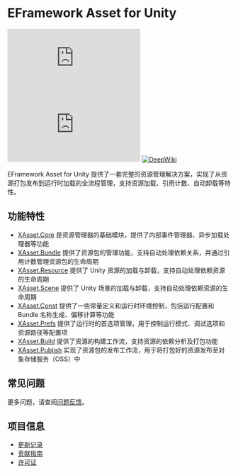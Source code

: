 # EFramework Asset for Unity

[![Version](https://img.shields.io/npm/v/org.eframework.u3d.res)](https://www.npmjs.com/package/org.eframework.u3d.res)
[![Downloads](https://img.shields.io/npm/dm/org.eframework.u3d.res)](https://www.npmjs.com/package/org.eframework.u3d.res)
[![DeepWiki](https://img.shields.io/badge/DeepWiki-Explore-blue)](https://deepwiki.com/eframework-org/U3D.RES)

EFramework Asset for Unity 提供了一套完整的资源管理解决方案，实现了从资源打包发布到运行时加载的全流程管理，支持资源加载、引用计数、自动卸载等特性。

## 功能特性

- [XAsset.Core](Documentation~/XAsset.Core.md) 是资源管理器的基础模块，提供了内部事件管理器、异步加载处理器等功能
- [XAsset.Bundle](Documentation~/XAsset.Bundle.md) 提供了资源包的管理功能，支持自动处理依赖关系，并通过引用计数管理资源包的生命周期
- [XAsset.Resource](Documentation~/XAsset.Resource.md) 提供了 Unity 资源的加载与卸载，支持自动处理依赖资源的生命周期
- [XAsset.Scene](Documentation~/XAsset.Scene.md) 提供了 Unity 场景的加载与卸载，支持自动处理依赖资源的生命周期
- [XAsset.Const](Documentation~/XAsset.Const.md) 提供了一些常量定义和运行时环境控制，包括运行配置和 Bundle 名称生成、偏移计算等功能
- [XAsset.Prefs](Documentation~/XAsset.Prefs.md) 提供了运行时的首选项管理，用于控制运行模式、调试选项和资源路径等配置项
- [XAsset.Build](Documentation~/XAsset.Build.md) 提供了资源的构建工作流，支持资源的依赖分析及打包功能
- [XAsset.Publish](Documentation~/XAsset.Publish.md) 实现了资源包的发布工作流，用于将打包好的资源发布至对象存储服务（OSS）中

## 常见问题

更多问题，请查阅[问题反馈](CONTRIBUTING.md#问题反馈)。

## 项目信息

- [更新记录](CHANGELOG.md)
- [贡献指南](CONTRIBUTING.md)
- [许可证](LICENSE.md)